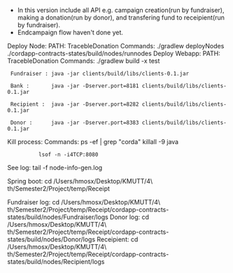 - In this version include all API e.g. campaign creation(run by fundraiser), making a donation(run by donor), and transfering fund to receipient(run by fundraiser).
- Endcampaign flow haven't done yet.

Deploy Node: PATH: TracebleDonation
    Commands: ./gradlew deployNodes
                 ./cordapp-contracts-states/build/nodes/runnodes
Deploy Webapp: PATH: TracebleDonation
    Commands:
            ./gradlew build -x test

     Fundraiser : java -jar clients/build/libs/clients-0.1.jar

     Bank :       java -jar -Dserver.port=8181 clients/build/libs/clients-0.1.jar

     Recipient :  java -jar -Dserver.port=8282 clients/build/libs/clients-0.1.jar

     Donor :      java -jar -Dserver.port=8383 clients/build/libs/clients-0.1.jar

Kill process:
    Commands: ps -ef | grep "corda"
              killall -9 java

              lsof -n -i4TCP:8080

See log: tail -f node-info-gen.log


Spring boot: cd /Users/hmosx/Desktop/KMUTT/4\ th/Semester2/Project/temp/Receipt

Fundraiser log: cd /Users/hmosx/Desktop/KMUTT/4\ th/Semester2/Project/temp/Receipt/cordapp-contracts-states/build/nodes/Fundraiser/logs
Donor log: cd /Users/hmosx/Desktop/KMUTT/4\ th/Semester2/Project/temp/Receipt/cordapp-contracts-states/build/nodes/Donor/logs
Receipient: cd /Users/hmosx/Desktop/KMUTT/4\ th/Semester2/Project/temp/Receipt/cordapp-contracts-states/build/nodes/Recipient/logs



